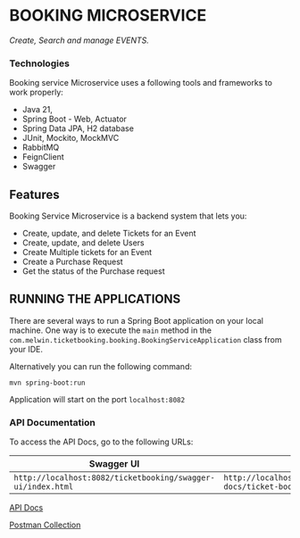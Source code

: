 # BOOKING MICROSERVICE

_Create, Search and manage EVENTS._

### Technologies

Booking service Microservice uses a following tools and frameworks to work properly:

- Java 21, 
- Spring Boot - Web, Actuator
- Spring Data JPA, H2 database
- JUnit, Mockito, MockMVC
- RabbitMQ
- FeignClient
- Swagger

## Features

Booking Service Microservice is a backend system that lets you:

- Create, update, and delete Tickets for an Event
- Create, update, and delete Users
- Create Multiple tickets for an Event
- Create a Purchase Request
- Get the status of the Purchase request


## RUNNING THE APPLICATIONS

There are several ways to run a Spring Boot application on your local machine. One way is to execute the `main` method in the `com.melwin.ticketbooking.booking.BookingServiceApplication` class from your IDE.

Alternatively you can run the following command:

```shell
mvn spring-boot:run
```
Application will start on the port ``localhost:8082``


### API Documentation

To access the API Docs, go to the following URLs:

| Swagger UI                                                  | API Docs                                                              |
| ------------------------------------------------------------| ----------------------------------------------------------------------|
| `http://localhost:8082/ticketbooking/swagger-ui/index.html` | `http://localhost:8082/ticketbooking/v3/api-docs/ticket-booking-apis` |

[API Docs](docs/booking-service-api-docs.json)

[Postman Collection](docs/booking-service.postman_collection.json)

